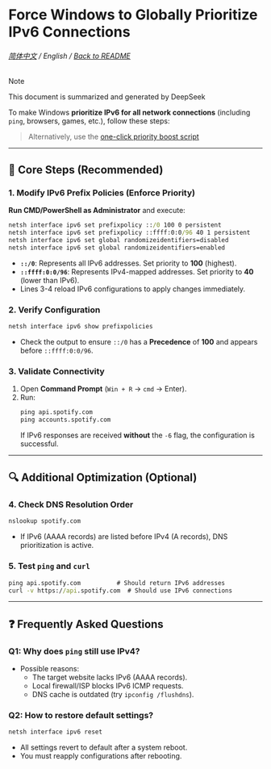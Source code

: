 # **Force Windows to Globally Prioritize IPv6 Connections**  

###### [简体中文](./IPv6First.md) / English / [Back to README](./README-EN.md)

> [!NOTE]  
> This document is summarized and generated by DeepSeek  

To make Windows **prioritize IPv6 for all network connections** (including `ping`, browsers, games, etc.), follow these steps:  

> Alternatively, use the [one-click priority boost script](https://github.com/MiaowCham/How_to_connect_Spotify_with_IPv6/releases/latest)  

---  

## **📌 Core Steps (Recommended)**  
### **1. Modify IPv6 Prefix Policies (Enforce Priority)**  
**Run CMD/PowerShell as Administrator** and execute:  
```cmd  
netsh interface ipv6 set prefixpolicy ::/0 100 0 persistent  
netsh interface ipv6 set prefixpolicy ::ffff:0:0/96 40 1 persistent  
netsh interface ipv6 set global randomizeidentifiers=disabled  
netsh interface ipv6 set global randomizeidentifiers=enabled  
```  
- **`::/0`**: Represents all IPv6 addresses. Set priority to **100** (highest).  
- **`::ffff:0:0/96`**: Represents IPv4-mapped addresses. Set priority to **40** (lower than IPv6).  
- Lines 3-4 reload IPv6 configurations to apply changes immediately.  

### **2. Verify Configuration**  
```cmd  
netsh interface ipv6 show prefixpolicies  
```  
- Check the output to ensure `::/0` has a **Precedence** of **100** and appears before `::ffff:0:0/96`.  

### **3. Validate Connectivity**  
1. Open **Command Prompt** (`Win + R` → `cmd` → Enter).  
2. Run:  
    ```cmd  
    ping api.spotify.com  
    ping accounts.spotify.com  
    ```  
    If IPv6 responses are received **without** the `-6` flag, the configuration is successful.  

---  

## **🔍 Additional Optimization (Optional)**  

### **4. Check DNS Resolution Order**  
```cmd  
nslookup spotify.com  
```  
- If IPv6 (AAAA records) are listed before IPv4 (A records), DNS prioritization is active.  

### **5. Test `ping` and `curl`**  
```cmd  
ping api.spotify.com          # Should return IPv6 addresses  
curl -v https://api.spotify.com  # Should use IPv6 connections  
```  

---  

## **❓ Frequently Asked Questions**  
### **Q1: Why does `ping` still use IPv4?**  
- Possible reasons:  
  - The target website lacks IPv6 (AAAA records).  
  - Local firewall/ISP blocks IPv6 ICMP requests.  
  - DNS cache is outdated (try `ipconfig /flushdns`).  

### **Q2: How to restore default settings?**  
```cmd  
netsh interface ipv6 reset  
```  
- All settings revert to default after a system reboot.  
- You must reapply configurations after rebooting.  